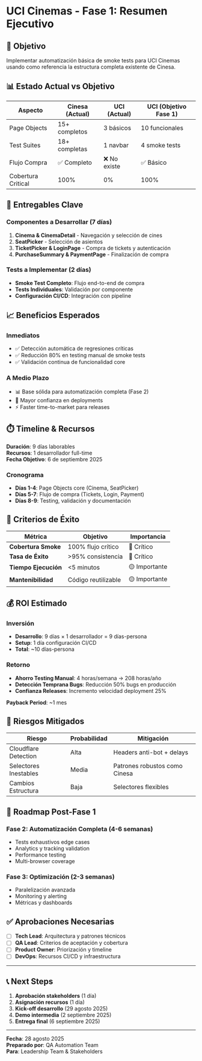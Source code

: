 # UCI Cinemas - Fase 1: Resumen Ejecutivo

## 🎯 Objetivo

Implementar automatización básica de smoke tests para UCI Cinemas usando como referencia la estructura completa existente de Cinesa.

## 📊 Estado Actual vs Objetivo

| Aspecto            | Cinesa (Actual) | UCI (Actual) | UCI (Objetivo Fase 1) |
| ------------------ | --------------- | ------------ | --------------------- |
| Page Objects       | 15+ completos   | 3 básicos    | 10 funcionales        |
| Test Suites        | 18+ completas   | 1 navbar     | 4 smoke tests         |
| Flujo Compra       | ✅ Completo     | ❌ No existe | ✅ Básico             |
| Cobertura Critical | 100%            | 0%           | 100%                  |

## 🚀 Entregables Clave

### Componentes a Desarrollar (7 días)

1. **Cinema & CinemaDetail** - Navegación y selección de cines
2. **SeatPicker** - Selección de asientos
3. **TicketPicker & LoginPage** - Compra de tickets y autenticación
4. **PurchaseSummary & PaymentPage** - Finalización de compra

### Tests a Implementar (2 días)

- **Smoke Test Completo**: Flujo end-to-end de compra
- **Tests Individuales**: Validación por componente
- **Configuración CI/CD**: Integración con pipeline

## 📈 Beneficios Esperados

### Inmediatos

- ✅ Detección automática de regresiones críticas
- ✅ Reducción 80% en testing manual de smoke tests
- ✅ Validación continua de funcionalidad core

### A Medio Plazo

- 📊 Base sólida para automatización completa (Fase 2)
- 🚀 Mayor confianza en deployments
- ⚡ Faster time-to-market para releases

## ⏱️ Timeline & Recursos

**Duración**: 9 días laborables  
**Recursos**: 1 desarrollador full-time  
**Fecha Objetivo**: 6 de septiembre 2025

### Cronograma

- **Días 1-4**: Page Objects core (Cinema, SeatPicker)
- **Días 5-7**: Flujo de compra (Tickets, Login, Payment)
- **Días 8-9**: Testing, validación y documentación

## 🎯 Criterios de Éxito

| Métrica              | Objetivo            | Importancia   |
| -------------------- | ------------------- | ------------- |
| **Cobertura Smoke**  | 100% flujo crítico  | 🔴 Crítico    |
| **Tasa de Éxito**    | >95% consistencia   | 🔴 Crítico    |
| **Tiempo Ejecución** | <5 minutos          | 🟡 Importante |
| **Mantenibilidad**   | Código reutilizable | 🟡 Importante |

## 💰 ROI Estimado

### Inversión

- **Desarrollo**: 9 días × 1 desarrollador = 9 días-persona
- **Setup**: 1 día configuración CI/CD
- **Total**: ~10 días-persona

### Retorno

- **Ahorro Testing Manual**: 4 horas/semana → 208 horas/año
- **Detección Temprana Bugs**: Reducción 50% bugs en producción
- **Confianza Releases**: Incremento velocidad deployment 25%

**Payback Period**: ~1 mes

## 🚨 Riesgos Mitigados

| Riesgo                | Probabilidad | Mitigación                    |
| --------------------- | ------------ | ----------------------------- |
| Cloudflare Detection  | Alta         | Headers anti-bot + delays     |
| Selectores Inestables | Media        | Patrones robustos como Cinesa |
| Cambios Estructura    | Baja         | Selectores flexibles          |

## 🔄 Roadmap Post-Fase 1

### Fase 2: Automatización Completa (4-6 semanas)

- Tests exhaustivos edge cases
- Analytics y tracking validation
- Performance testing
- Multi-browser coverage

### Fase 3: Optimización (2-3 semanas)

- Paralelización avanzada
- Monitoring y alerting
- Métricas y dashboards

## ✅ Aprobaciones Necesarias

- [ ] **Tech Lead**: Arquitectura y patrones técnicos
- [ ] **QA Lead**: Criterios de aceptación y cobertura
- [ ] **Product Owner**: Priorización y timeline
- [ ] **DevOps**: Recursos CI/CD y infraestructura

---

## 📞 Next Steps

1. **Aprobación stakeholders** (1 día)
2. **Asignación recursos** (1 día)
3. **Kick-off desarrollo** (29 agosto 2025)
4. **Demo intermedia** (2 septiembre 2025)
5. **Entrega final** (6 septiembre 2025)

---

**Fecha**: 28 agosto 2025  
**Preparado por**: QA Automation Team  
**Para**: Leadership Team & Stakeholders
